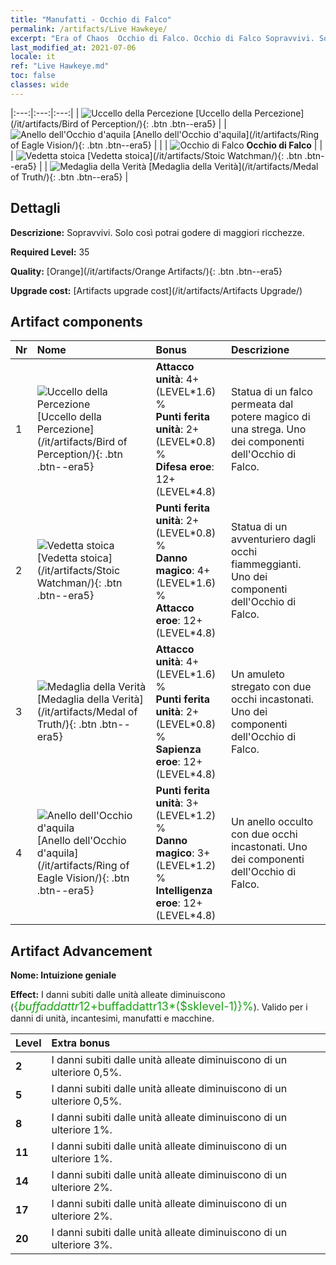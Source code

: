 ```yaml
---
title: "Manufatti - Occhio di Falco"
permalink: /artifacts/Live Hawkeye/
excerpt: "Era of Chaos  Occhio di Falco. Occhio di Falco Sopravvivi. Solo così potrai godere di maggiori ricchezze."
last_modified_at: 2021-07-06
locale: it
ref: "Live Hawkeye.md"
toc: false
classes: wide
---
```


  |:---:|:---:|:---:| 
  | ![Uccello della Percezione](/images/t/artifact_40331.png) [Uccello della Percezione](/it/artifacts/Bird of Perception/){: .btn .btn--era5} |   | ![Anello dell'Occhio d'aquila](/images/t/artifact_40334.png) [Anello dell'Occhio d'aquila](/it/artifacts/Ring of Eagle Vision/){: .btn .btn--era5} | 
  |   | ![Occhio di Falco](/images/t/icon_artifact_33.png) **Occhio di Falco** |  | 
  | ![Vedetta stoica](/images/t/artifact_40332.png) [Vedetta stoica](/it/artifacts/Stoic Watchman/){: .btn .btn--era5} |   | ![Medaglia della Verità](/images/t/artifact_40333.png) [Medaglia della Verità](/it/artifacts/Medal of Truth/){: .btn .btn--era5} | 


## Dettagli

 **Descrizione:** Sopravvivi. Solo così potrai godere di maggiori ricchezze.

 **Required Level:** 35

 **Quality:** [Orange](/it/artifacts/Orange Artifacts/){: .btn .btn--era5}

 **Upgrade cost:** [Artifacts upgrade cost](/it/artifacts/Artifacts Upgrade/)



## Artifact components

  | Nr |    Nome    |   Bonus | Descrizione | 
  |:---|:-----------|:--------|:------------| 
  | 1 | ![Uccello della Percezione](/images/t/artifact_40331.png) [Uccello della Percezione](/it/artifacts/Bird of Perception/){: .btn .btn--era5} | **Attacco unità**: 4+(LEVEL\*1.6) %<br/>**Punti ferita unità**: 2+(LEVEL\*0.8) %<br/>**Difesa eroe**: 12+(LEVEL\*4.8) | Statua di un falco permeata dal potere magico di una strega. Uno dei componenti dell'Occhio di Falco. | 
  | 2 | ![Vedetta stoica](/images/t/artifact_40332.png) [Vedetta stoica](/it/artifacts/Stoic Watchman/){: .btn .btn--era5} | **Punti ferita unità**: 2+(LEVEL\*0.8) %<br/>**Danno magico**: 4+(LEVEL\*1.6) %<br/>**Attacco eroe**: 12+(LEVEL\*4.8) | Statua di un avventuriero dagli occhi fiammeggianti. Uno dei componenti dell'Occhio di Falco. | 
  | 3 | ![Medaglia della Verità](/images/t/artifact_40333.png) [Medaglia della Verità](/it/artifacts/Medal of Truth/){: .btn .btn--era5} | **Attacco unità**: 4+(LEVEL\*1.6) %<br/>**Punti ferita unità**: 2+(LEVEL\*0.8) %<br/>**Sapienza eroe**: 12+(LEVEL\*4.8) | Un amuleto stregato con due occhi incastonati. Uno dei componenti dell'Occhio di Falco. | 
  | 4 | ![Anello dell'Occhio d'aquila](/images/t/artifact_40334.png) [Anello dell'Occhio d'aquila](/it/artifacts/Ring of Eagle Vision/){: .btn .btn--era5} | **Punti ferita unità**: 3+(LEVEL\*1.2) %<br/>**Danno magico**: 3+(LEVEL\*1.2) %<br/>**Intelligenza eroe**: 12+(LEVEL\*4.8) | Un anello occulto con due occhi incastonati. Uno dei componenti dell'Occhio di Falco. | 


## Artifact Advancement

 **Nome: Intuizione geniale**

 **Effect:** I danni subiti dalle unità alleate diminuiscono (<span style="color: #1ca216;font-size:18px">{$buffaddattr12+$buffaddattr13*($sklevel-1)}%</span>). Valido per i danni di unità, incantesimi, manufatti e macchine.

  |  Level  |    Extra bonus  | 
  |:--------|:----------------| 
  | **2** | I danni subiti dalle unità alleate diminuiscono di un ulteriore 0,5%. | 
  | **5** | I danni subiti dalle unità alleate diminuiscono di un ulteriore 0,5%. | 
  | **8** | I danni subiti dalle unità alleate diminuiscono di un ulteriore 1%. | 
  | **11** | I danni subiti dalle unità alleate diminuiscono di un ulteriore 1%. | 
  | **14** | I danni subiti dalle unità alleate diminuiscono di un ulteriore 2%. | 
  | **17** | I danni subiti dalle unità alleate diminuiscono di un ulteriore 2%. | 
  | **20** | I danni subiti dalle unità alleate diminuiscono di un ulteriore 3%. | 
